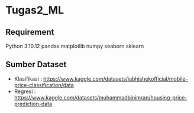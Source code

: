 # Tugas2_ML



## Requirement
Python 3.10.12
pandas
matplotlib
numpy
seaborn
sklearn

## Sumber Dataset
- Klasifikasi : https://www.kaggle.com/datasets/iabhishekofficial/mobile-price-classification/data
- Regresi : https://www.kaggle.com/datasets/muhammadbinimran/housing-price-prediction-data
